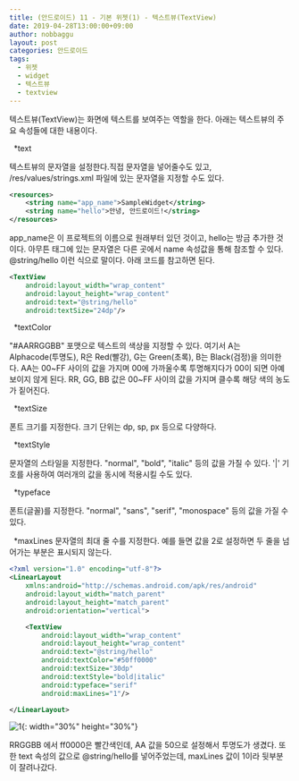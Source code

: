```yaml
---
title: (안드로이드) 11 - 기본 위젯(1) - 텍스트뷰(TextView)
date: 2019-04-28T13:00:00+09:00
author: nobbaggu
layout: post
categories: 안드로이드
tags:
  - 위젯
  - widget
  - 텍스트뷰
  - textview
---
```


텍스트뷰(TextView)는 화면에 텍스트를 보여주는 역할을 한다. 아래는 텍스트뷰의 주요 속성들에 대한 내용이다.

&nbsp;
*text

텍스트뷰의 문자열을 설정한다.직접 문자열을 넣어줄수도 있고, /res/values/strings.xml 파일에 있는 문자열을 지정할 수도 있다.

~~~ xml
<resources>
    <string name="app_name">SampleWidget</string>
    <string name="hello">안녕, 안드로이드!</string>
</resources>
~~~

app_name은 이 프로젝트의 이름으로 원래부터 있던 것이고, hello는 방금 추가한 것이다. 아무튼 <string> 태그에 있는 문자열은 다른 곳에서 name 속성값을 통해 참조할 수 있다. @string/hello 이런 식으로 말이다. 아래 코드를 참고하면 된다.

~~~ xml
<TextView
	android:layout_width="wrap_content"
	android:layout_height="wrap_content"
	android:text="@string/hello"
	android:textSize="24dp"/>
~~~

&nbsp;
*textColor

"#AARRGGBB" 포맷으로 텍스트의 색상을 지정할 수 있다. 여기서 A는 Alphacode(투명도), R은 Red(빨강), G는 Green(초록), B는 Black(검정)을 의미한다. AA는 00~FF 사이의 값을 가지며 00에 가까울수록 투명해지다가 00이 되면 아예 보이지 않게 된다. RR, GG, BB 값은 00~FF 사이의 값을 가지며 클수록 해당 색의 농도가 짙어진다.

&nbsp;
*textSize

폰트 크기를 지정한다. 크기 단위는 dp, sp, px 등으로 다양하다.

&nbsp;
*textStyle

문자열의 스타일을 지정한다. "normal", "bold", "italic" 등의 값을 가질 수 있다. '|' 기호를 사용하여 여러개의 값을 동시에 적용시킬 수도 있다.

&nbsp;
*typeface

폰트(글꼴)를 지정한다. "normal", "sans", "serif", "monospace" 등의 값을 가질 수 있다.

&nbsp;
*maxLines
문자열의 최대 줄 수를 지정한다. 예를 들면 값을 2로 설정하면 두 줄을 넘어가는 부분은 표시되지 않는다.

~~~ xml
<?xml version="1.0" encoding="utf-8"?>
<LinearLayout
    xmlns:android="http://schemas.android.com/apk/res/android"
    android:layout_width="match_parent"
    android:layout_height="match_parent"
    android:orientation="vertical">

    <TextView
        android:layout_width="wrap_content"
        android:layout_height="wrap_content"
        android:text="@string/hello"
        android:textColor="#50ff0000"
        android:textSize="30dp"
        android:textStyle="bold|italic"
        android:typeface="serif"
        android:maxLines="1"/>

</LinearLayout>
~~~

![1](https://nobbaggu.github.io/images/android/11/1.jpg){: width="30%" height="30%"}

RRGGBB 에서 ff0000은 빨간색인데, AA 값을 50으로 설정해서 투명도가 생겼다. 또한 text 속성의 값으로 @string/hello를 넣어주었는데, maxLines 값이 1이라 뒷부분이 잘려나갔다.